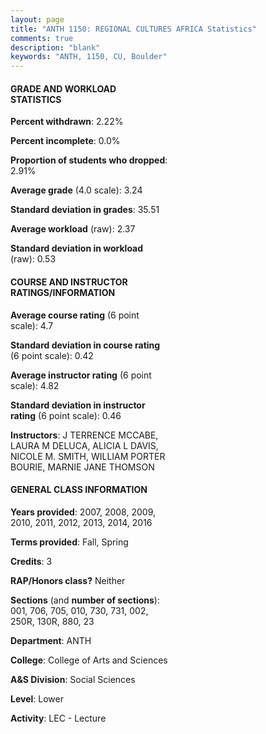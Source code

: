 ```yaml
---
layout: page
title: "ANTH 1150: REGIONAL CULTURES AFRICA Statistics"
comments: true
description: "blank"
keywords: "ANTH, 1150, CU, Boulder"
--- 
```

<head>
<script src="https://ajax.googleapis.com/ajax/libs/jquery/2.1.3/jquery.min.js"></script>
<script src="https://dl.dropboxusercontent.com/s/pc42nxpaw1ea4o9/highcharts.js?dl=0"></script>
<!-- <script src="../assets/js/highcharts.js"></script> -->
<style type="text/css">@font-face {
	font-family: "Bebas Neue";
	src: url(https://www.filehosting.org/file/details/544349/BebasNeue%20Regular.otf) format("opentype");
	}
	h1.Bebas { 
		font-family: "Bebas Neue", Verdana, Tahoma;
	}
</style>
</head>
<body>
	<div id="container" style="float: right; width: 45%; height: 88%; margin-left: 2.5%; margin-right: 2.5%;"></div>
	<script language="JavaScript">
		$(document).ready(function() {
		var chart = {type: 'column'};
		var title = {text: 'Grade Distribution'};
		var xAxis = {categories: ['A','B','C','D','F'],crosshair: true};
		var yAxis = {min: 0,title: {text: 'Percentage'}};
		var tooltip = {headerFormat: '<center><b><span style="font-size:20px">{point.key}</span></b></center>',
		               pointFormat: '<td style="padding:0"><b>{point.y:.1f}%</b></td>',
		               footerFormat: '</table>',shared: true,useHTML: true};
		var plotOptions = {column: {pointPadding: 0.0,borderWidth: 0}};  
		var credits = {enabled: false};var series= [{name: 'Percent',data: [35.26,40.29,19.17,3.49,1.79,]}];
		var json = {};
		json.chart = chart;
		json.title = title;
		json.tooltip = tooltip;
		json.xAxis = xAxis;
		json.yAxis = yAxis;  
		json.series = series;
		json.plotOptions = plotOptions;  
		json.credits = credits;
		$('#container').highcharts(json);
	});
	</script>
</body>
			   
#### GRADE AND WORKLOAD STATISTICS

**Percent withdrawn**: 2.22%

**Percent incomplete**: 0.0%

**Proportion of students who dropped**: 2.91%

**Average grade** (4.0 scale): 3.24

**Standard deviation in grades**: 35.51

**Average workload** (raw): 2.37

**Standard deviation in workload** (raw): 0.53

#### COURSE AND INSTRUCTOR RATINGS/INFORMATION

**Average course rating** (6 point scale): 4.7

**Standard deviation in course rating** (6 point scale): 0.42

**Average instructor rating** (6 point scale): 4.82

**Standard deviation in instructor rating** (6 point scale): 0.46

**Instructors**: J TERRENCE MCCABE, LAURA M DELUCA, ALICIA L DAVIS, NICOLE M. SMITH, WILLIAM PORTER BOURIE, MARNIE JANE THOMSON

#### GENERAL CLASS INFORMATION

**Years provided**: 2007, 2008, 2009, 2010, 2011, 2012, 2013, 2014, 2016

**Terms provided**: Fall, Spring

**Credits**: 3

**RAP/Honors class?** Neither

**Sections** (and **number of sections**): 001, 706, 705, 010, 730, 731, 002, 250R, 130R, 880, 23

**Department**: ANTH

**College**: College of Arts and Sciences

**A&S Division**: Social Sciences

**Level**: Lower

**Activity**: LEC - Lecture